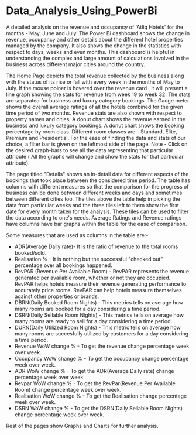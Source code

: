 # Data_Analysis_Using_PowerBi

A detailed analysis on the revenue and occupancy of 'Atliq Hotels' for the months - May, June and July. The Power Bi dashboard shows the change in revenue, occupancy and other details about the different hotel properties managed by the company. It also shows the change in the statistics with respect to days, weeks and even months. This dashboard is helpful in understanding the complex and large amount of calculations involved in the business across different major cities around the country. 



The Home Page depicts the total revenue collected by the business along with the status of its rise or fall with every week in the months of May to July.
If the mouse poiner is hovered over the revenue card , it will present a line graph showing the stats for revenue from week 19 to week 32. The stats are separated for business and luxury category bookings.
The Gauge meter shows the overall average ratings of all the hotels combined for the given time period of two months.
Revenue stats are also shown with respect to property names and cities. A donut chart shows the revenue earned in the business and luxury category bookings.
A donut chart shows the booking percentage by room class. Different room classes are - Standard, Elite, Premium and Presidential.
For the ease of finding the data and stats of our choice, a filter bar is given on the leftmost side of the page.
Note - Click on the desired graph-bars to see all the data representing that particular attribute ( All the graphs will change and show the stats for that particular attribute).



The page titled "Details" shows an in-detail data for different aspects of the bookings that took place between the considered time period.
The table has columns with different measures so that the comparison for the progress of business can be done between different weeks and days and sometimes between different cities too. 
The tiles above the table help in picking the data from particular weeks and the three tiles left to them show the first date for every month taken for the analysis. These tiles can be used to filter the data according to one's needs.
Average Ratings and Revenue ratings have columns have bar graphs within the table for the ease of comparison.


Some measures that are used as columns in the table are:-
 * ADR(Average Daily rate)-  It is the ratio of revenue to the total rooms booked/sold.
 * Realisation % - It is nothing but the successful "checked out" percentage over all bookings happened.
 * RevPAR (Revenue Per Available Room) - RevPAR represents the revenue generated per available room, whether or not they are occupied. RevPAR        helps hotels measure their revenue generating performance to accurately price rooms. RevPAR can help hotels measure themselves against other      properties or brands.
 * DBRN(Daily Booked Room Nights) - This metrics tells on average how many rooms are booked for a day considering a time period.
 * DSRN(Daily Sellable Room Nights) - This metrics tells on average how many rooms are ready to sell for a day considering a time period.
 * DURN(Daily Utilized Room Nights) - This metric tells on average how many rooms are succesfully utilized by customers for a day considering a      time period.
 * Revenue WoW change % - To get the revenue change percentage week over week.
 * Occupancy WoW change % - To get the occupancy change percentage week over week.
 * ADR WoW change % - To get the ADR(Average Daily rate) change percentage week over week.
 * Revpar WoW change % - To get the RevPar(Revenue Per Available Room) change percentage week over week.
 * Realisation WoW change % - To get the Realisation change percentage week over week.
 * DSRN WoW change %	 - To get the DSRN(Daily Sellable Room Nights) change percentage week over week.
  
  Rest of the pages show Graphs and Charts for further analysis.















  
 



